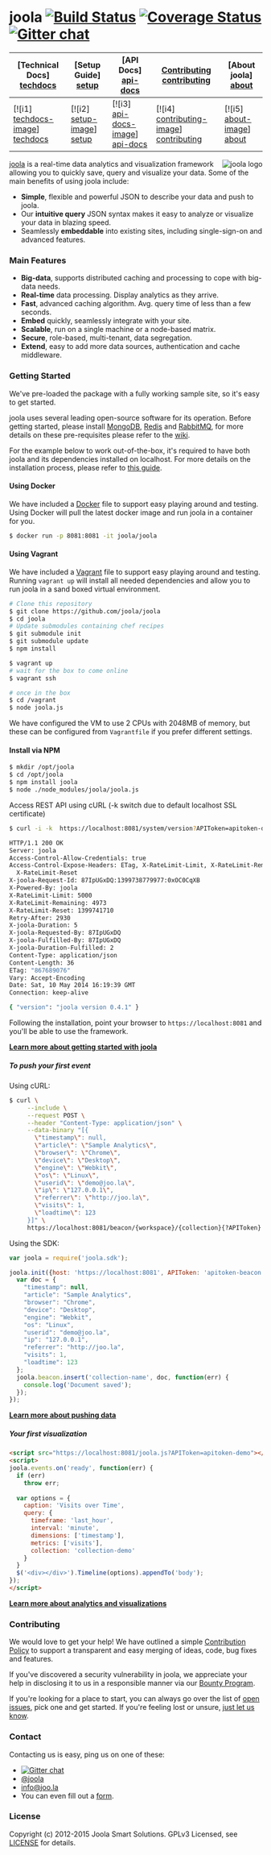 # joola [![Build Status][3]][4] [![Coverage Status](https://coveralls.io/repos/joola/joola/badge.svg)](https://coveralls.io/r/joola/joola) [![Gitter chat](https://badges.gitter.im/joola/joola.png)](https://gitter.im/joola/joola)

| **[Technical Docs] [techdocs]**     | **[Setup Guide] [setup]**     | **[API Docs] [api-docs]**           | **[Contributing] [contributing]**           | **[About joola] [about]**     |
|-------------------------------------|-------------------------------|-----------------------------------|---------------------------------------------|-------------------------------------|
| [![i1] [techdocs-image]] [techdocs] | [![i2] [setup-image]] [setup] | [![i3] [api-docs-image]] [api-docs] | [![i4] [contributing-image]] [contributing] | [![i5] [about-image]] [about] |

<img src="https://joo.la/img/logo-profile.png" alt="joola logo" title="joola" align="right" />

[joola][22] is a real-time data analytics and visualization framework allowing you to quickly save, query and visualize your data. 
Some of the main benefits of using joola include:

- **Simple**, flexible and powerful JSON to describe your data and push to joola.
- Our **intuitive query** JSON syntax makes it easy to analyze or visualize your data in blazing speed. 
- Seamlessly **embeddable** into existing sites, including single-sign-on and advanced features.

### Main Features

- **Big-data**, supports distributed caching and processing to cope with big-data needs.
- **Real-time** data processing. Display analytics as they arrive.
- **Fast**, advanced caching algorithm. Avg. query time of less than a few seconds.
- **Embed** quickly, seamlessly integrate with your site.
- **Scalable**, run on a single machine or a node-based matrix.
- **Secure**, role-based, multi-tenant, data segregation.
- **Extend**, easy to add more data sources, authentication and cache middleware.

### Getting Started
We've pre-loaded the package with a fully working sample site, so it's easy to get started.

joola uses several leading open-source software for its operation. Before getting started, please install [MongoDB](http://mongodb.org), [Redis](http://redis.io) and [RabbitMQ](http://www.rabbitmq.com/), for more details on these pre-requisites please refer to the [wiki](http://github.com/joola/joola/wiki/install-joola).  

For the example below to work out-of-the-box, it's required to have both joola and its dependencies installed on localhost.
 For more details on the installation process, please refer to [this guide](http://github.com/joola/joola/wiki/install-joola).

#### Using Docker
We have included a [Docker](http://www.docker.com) file to support easy playing around and testing. 
Using Docker will pull the latest docker image and run joola in a container for you.

```bash
$ docker run -p 8081:8081 -it joola/joola
``` 

#### Using Vagrant
We have included a [Vagrant](http://www.vagrantup.com) file to support easy playing around and testing. Running `vagrant up` will install all needed dependencies and allow you to run joola in a sand boxed virtual environment. 

```bash
# Clone this repository
$ git clone https://github.com/joola/joola
$ cd joola
# Update submodules containing chef recipes
$ git submodule init
$ git submodule update
$ npm install

$ vagrant up
# wait for the box to come online
$ vagrant ssh 

# once in the box
$ cd /vagrant
$ node joola.js
```

We have configured the VM to use 2 CPUs with 2048MB of memory, but these can be configured from `Vagrantfile` if you prefer different settings.  

#### Install via NPM

```bash
$ mkdir /opt/joola
$ cd /opt/joola
$ npm install joola
$ node ./node_modules/joola/joola.js
```

Access REST API using cURL (-k switch due to default localhost SSL certificate)

```bash
$ curl -i -k  https://localhost:8081/system/version?APIToken=apitoken-demo

HTTP/1.1 200 OK
Server: joola
Access-Control-Allow-Credentials: true
Access-Control-Expose-Headers: ETag, X-RateLimit-Limit, X-RateLimit-Remaining,
  X-RateLimit-Reset
X-joola-Request-Id: 87IpUGxDQ:1399738779977:0xOC0CqXB
X-Powered-By: joola
X-RateLimit-Limit: 5000
X-RateLimit-Remaining: 4973
X-RateLimit-Reset: 1399741710
Retry-After: 2930
X-joola-Duration: 5
X-joola-Requested-By: 87IpUGxDQ
X-joola-Fulfilled-By: 87IpUGxDQ
X-joola-Duration-Fulfilled: 2
Content-Type: application/json
Content-Length: 36
ETag: "867689076"
Vary: Accept-Encoding
Date: Sat, 10 May 2014 16:19:39 GMT
Connection: keep-alive

{ "version": "joola version 0.4.1" }
```

Following the installation, point your browser to `https://localhost:8081` and you'll be able to use the framework.

[**Learn more about getting started with joola**](http://github.com/joola/joola/wiki/technical-documentation)

##### To push your first event

Using cURL:
```bash
$ curl \
     --include \
     --request POST \
     --header "Content-Type: application/json" \
     --data-binary "[{
       \"timestamp\": null,
       \"article\": \"Sample Analytics\",
       \"browser\": \"Chrome\",
       \"device\": \"Desktop\",
       \"engine\": \"Webkit\",
       \"os\": \"Linux\",
       \"userid\": \"demo@joo.la\",
       \"ip\": \"127.0.0.1\",
       \"referrer\": \"http://joo.la\",
       \"visits\": 1,
       \"loadtime\": 123
     }]" \
     https://localhost:8081/beacon/{workspace}/{collection}{?APIToken}
```

Using the SDK:
```js
var joola = require('joola.sdk');

joola.init({host: 'https://localhost:8081', APIToken: 'apitoken-beacon'}, function(err) {
  var doc = {
    "timestamp": null,
    "article": "Sample Analytics",
    "browser": "Chrome",
    "device": "Desktop",
    "engine": "Webkit",
    "os": "Linux",
    "userid": "demo@joo.la",
    "ip": "127.0.0.1",
    "referrer": "http://joo.la",
    "visits": 1,
    "loadtime": 123
  };
  joola.beacon.insert('collection-name', doc, function(err) { 
    console.log('Document saved');
  });
});
```

[**Learn more about pushing data**](http://github.com/joola/joola/wiki/pushing-data)

##### Your first visualization
```html
<script src="https://localhost:8081/joola.js?APIToken=apitoken-demo"></script>
<script>
joola.events.on('ready', function(err) {
  if (err)
    throw err;
    
  var options = {
    caption: 'Visits over Time',
    query: {
      timeframe: 'last_hour',
      interval: 'minute',
      dimensions: ['timestamp'],
      metrics: ['visits'],
      collection: 'collection-demo'
    }
  }
  $('<div></div>').Timeline(options).appendTo('body');
});
</script>
```

[**Learn more about analytics and visualizations**](http://github.com/joola/joola/wiki/analytics-and-visualization)

### Contributing
We would love to get your help! We have outlined a simple [Contribution Policy][18] to support a transparent and easy merging
of ideas, code, bug fixes and features.

If you've discovered a security vulnerability in joola, we appreciate your help in disclosing it to us in a responsible manner via our [Bounty Program](https://hackerone.com/joola-io).

If you're looking for a place to start, you can always go over the list of [open issues][17], pick one and get started.
If you're feeling lost or unsure, [just let us know](#Contact).

### Contact
Contacting us is easy, ping us on one of these:

- [![Gitter chat](https://badges.gitter.im/joola/joola.png)](https://gitter.im/joola/joola)
- [@joola][19]
- [info@joo.la][20]
- You can even fill out a [form][21].

### License
Copyright (c) 2012-2015 Joola Smart Solutions. GPLv3 Licensed, see [LICENSE][24] for details.


[1]: https://coveralls.io/repos/joola/joola/badge.png?branch=develop
[2]: https://coveralls.io/r/joola/joola?branch=develop
[3]: https://travis-ci.org/joola/joola.png?branch=develop
[4]: https://travis-ci.org/joola/joola?branch=develop
[5]: https://david-dm.org/joola/joola.png
[6]: https://david-dm.org/joola/joola
[7]: https://david-dm.org/joola/joola/dev-status.png
[8]: https://david-dm.org/joola/joola#info=devDependencies
[9]: https://github.com/joola/joola.engine
[10]: https://github.com/joola/joola.analytics
[11]: https://github.com/joola/joola.sdk
[12]: https://github.com/joola/joola.config
[13]: https://github.com/joola/joola.logger
[14]: https://github.com/joola/joola
[15]: http://nodejs.org
[16]: http://serverfault.com/
[17]: https://github.com/joola/joola/issues
[18]: https://github.com/joola/joola/blob/master/CONTRIBUTING.md
[19]: http://twitter.com/joola
[20]: mailto://info@joo.la
[21]: https://joo.la/contact
[22]: https://joo.la/
[23]: http://ci.joo.la
[24]: https://github.com/joola/joola/blob/master/LICENSE.md

[architecture-doc]: https://github.com/joola/joola/wiki/Technical-architecture
[talk-to-us]: https://github.com/joola/joola/wiki/Talk-to-us

[about-image]: https://raw.github.com/joola/joola/develop/docs/images/about.png
[techdocs-image]: https://raw.github.com/joola/joola/develop/docs/images/techdocs.png
[setup-image]: https://raw.github.com/joola/joola/develop/docs/images/setup.png
[api-docs-image]: https://raw.github.com/joola/joola/develop/docs/images/roadmap.png
[contributing-image]: https://raw.github.com/joola/joola/develop/docs/images/contributing.png

[about]: https://github.com/joola/joola/wiki/joola-overview
[techdocs]: https://github.com/joola/joola/wiki/Technical-documentation
[setup]: https://github.com/joola/joola/wiki/Setting-up-joola
[api-docs]: http://docs.joola.apiary.io/
[contributing]: https://github.com/joola/joola/wiki/Contributing
